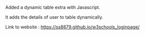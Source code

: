 Added a dynamic table extra with Javascript.

It adds the details of user to table dynamically.

Link to website : https://ss8879.github.io/w3schools_loginpage/
